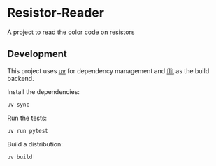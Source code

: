 # Resistor-Reader

A project to read the color code on resistors

## Development

This project uses [uv](https://github.com/astral-sh/uv) for dependency
management and [flit](https://flit.pypa.io) as the build backend.

Install the dependencies:

```bash
uv sync
```

Run the tests:

```bash
uv run pytest
```

Build a distribution:

```bash
uv build
```
